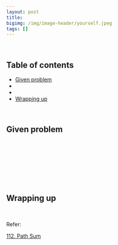 ```yaml
---
layout: post
title: 
bigimg: /img/image-header/yourself.jpeg
tags: []
---
```





<br>

## Table of contents
- [Given problem](#given-problem)
- []()
- []()
- [Wrapping up](#wrapping-up)


<br>

## Given problem






<br>

## 






<br>

## 





<br>

## Wrapping up




<br>

Refer:

[112. Path Sum](https://leetcode.com/problems/path-sum/)

